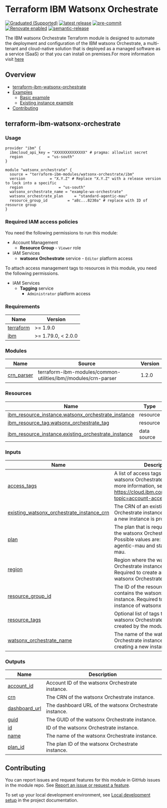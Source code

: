 # Terraform IBM Watsonx Orchestrate

<!--
Update status and "latest release" badges:
  1. For the status options, see https://terraform-ibm-modules.github.io/documentation/#/badge-status
  2. Update the "latest release" badge to point to the correct module's repo. Replace "terraform-ibm-module-template" in two places.
-->
[![Graduated (Supported)](https://img.shields.io/badge/status-Graduated%20(Supported)-brightgreen?style=plastic)](https://terraform-ibm-modules.github.io/documentation/#/badge-status)
[![latest release](https://img.shields.io/github/v/release/terraform-ibm-modules/terraform-ibm-watsonx-orchestrate?logo=GitHub&sort=semver)](https://github.com/terraform-ibm-modules/terraform-ibm-watsonx-orchestrate/releases/latest)
[![pre-commit](https://img.shields.io/badge/pre--commit-enabled-brightgreen?logo=pre-commit&logoColor=white)](https://github.com/pre-commit/pre-commit)
[![Renovate enabled](https://img.shields.io/badge/renovate-enabled-brightgreen.svg)](https://renovatebot.com/)
[![semantic-release](https://img.shields.io/badge/%20%20%F0%9F%93%A6%F0%9F%9A%80-semantic--release-e10079.svg)](https://github.com/semantic-release/semantic-release)

<!--
Add a description of modules in this repo.
Expand on the repo short description in the .github/settings.yml file.

For information, see "Module names and descriptions" at
https://terraform-ibm-modules.github.io/documentation/#/implementation-guidelines?id=module-names-and-descriptions
-->
The IBM watsonx Orchestrate Terraform module is designed to automate the deployment and configuration of the IBM watsonx Orchestrate, a multi-tenant and cloud-native solution that is deployed as a managed software as a service (SaaS) or that you can install on premises.For more information visit [here](https://www.ibm.com/docs/en/watsonx/watson-orchestrate/current)

<!-- The following content is automatically populated by the pre-commit hook -->
<!-- BEGIN OVERVIEW HOOK -->
## Overview
* [terraform-ibm-watsonx-orchestrate](#terraform-ibm-watsonx-orchestrate)
* [Examples](./examples)
    * [Basic example](./examples/basic)
    * [Existing instance example](./examples/existing-instance)
* [Contributing](#contributing)
<!-- END OVERVIEW HOOK -->


<!--
If this repo contains any reference architectures, uncomment the heading below and link to them.
(Usually in the `/reference-architectures` directory.)
See "Reference architecture" in the public documentation at
https://terraform-ibm-modules.github.io/documentation/#/implementation-guidelines?id=reference-architecture
-->
<!-- ## Reference architectures -->


<!-- Replace this heading with the name of the root level module (the repo name) -->
## terraform-ibm-watsonx-orchestrate

### Usage

<!--
Add an example of the use of the module in the following code block.

Use real values instead of "var.<var_name>" or other placeholder values
unless real values don't help users know what to change.
-->

```hcl
provider "ibm" {
  ibmcloud_api_key = "XXXXXXXXXXXXXX" # pragma: allowlist secret
  region           = "us-south"
}

module "watsonx_orchestrate" {
  source = "terraform-ibm-modules/watsonx-orchestrate/ibm"
  version           = "X.Y.Z" # Replace "X.Y.Z" with a release version to lock into a specific
  region                = "us-south"
  watsonx_orchestrate_name = "example-wx-orchestrate"
  watsonx_orchestrate_plan     = "standard-agentic-mau"
  resource_group_id         = "a8c...8230a" # replace with ID of resource group
}
```

### Required IAM access policies

You need the following permissions to run this module:

* Account Management
  * **Resource Group**
        - `Viewer` role
* IAM Services
  * **watsonx Orchestrate** service
        - `Editor` platform access

To attach access management tags to resources in this module, you need the following permissions.

- IAM Services
    - **Tagging** service
        - `Administrator` platform access


<!-- PERMISSIONS REQUIRED TO RUN MODULE
If this module requires permissions, uncomment the following block and update
the sample permissions, following the format.
Replace the 'Sample IBM Cloud' service and roles with applicable values.
The required information can usually be found in the services official
IBM Cloud documentation.
To view all available service permissions, you can go in the
console at Manage > Access (IAM) > Access groups and click into an existing group
(or create a new one) and in the 'Access' tab click 'Assign access'.
-->

<!--
You need the following permissions to run this module:

- Service
    - **Resource group only**
        - `Viewer` access on the specific resource group
    - **Sample IBM Cloud** service
        - `Editor` platform access
        - `Manager` service access
-->

<!-- NO PERMISSIONS FOR MODULE
If no permissions are required for the module, uncomment the following
statement instead the previous block.
-->

<!-- No permissions are needed to run this module.-->

<!-- The following content is automatically populated by the pre-commit hook -->
<!-- BEGINNING OF PRE-COMMIT-TERRAFORM DOCS HOOK -->
### Requirements

| Name | Version |
|------|---------|
| <a name="requirement_terraform"></a> [terraform](#requirement\_terraform) | >= 1.9.0 |
| <a name="requirement_ibm"></a> [ibm](#requirement\_ibm) | >= 1.79.0, < 2.0.0 |

### Modules

| Name | Source | Version |
|------|--------|---------|
| <a name="module_crn_parser"></a> [crn\_parser](#module\_crn\_parser) | terraform-ibm-modules/common-utilities/ibm//modules/crn-parser | 1.2.0 |

### Resources

| Name | Type |
|------|------|
| [ibm_resource_instance.watsonx_orchestrate_instance](https://registry.terraform.io/providers/IBM-Cloud/ibm/latest/docs/resources/resource_instance) | resource |
| [ibm_resource_tag.watsonx_orchestrate_tag](https://registry.terraform.io/providers/IBM-Cloud/ibm/latest/docs/resources/resource_tag) | resource |
| [ibm_resource_instance.existing_orchestrate_instance](https://registry.terraform.io/providers/IBM-Cloud/ibm/latest/docs/data-sources/resource_instance) | data source |

### Inputs

| Name | Description | Type | Default | Required |
|------|-------------|------|---------|:--------:|
| <a name="input_access_tags"></a> [access\_tags](#input\_access\_tags) | A list of access tags to apply to the watsonx Orchestrate instance. For more information, see https://cloud.ibm.com/docs/account?topic=account-access-tags-tutorial. | `list(string)` | `[]` | no |
| <a name="input_existing_watsonx_orchestrate_instance_crn"></a> [existing\_watsonx\_orchestrate\_instance\_crn](#input\_existing\_watsonx\_orchestrate\_instance\_crn) | The CRN of an existing watsonx Orchestrate instance.If not provided, a new instance is provisioned. | `string` | `null` | no |
| <a name="input_plan"></a> [plan](#input\_plan) | The plan that is required to provision the watsonx Orchestrate instance. Possible values are: lite, essentials-agentic-mau and standard-agentic-mau. | `string` | `"lite"` | no |
| <a name="input_region"></a> [region](#input\_region) | Region where the watsonx Orchestrate instance is provisioned. Required to create an instance of watsonx Orchestrate. | `string` | `"us-south"` | no |
| <a name="input_resource_group_id"></a> [resource\_group\_id](#input\_resource\_group\_id) | The ID of the resource group that contains the watsonx Orchestrate instance. Required to create an instance of watsonx Orchestrate. | `string` | `null` | no |
| <a name="input_resource_tags"></a> [resource\_tags](#input\_resource\_tags) | Optional list of tags to describe the watsonx Orchestrate instance created by the module. | `list(string)` | `[]` | no |
| <a name="input_watsonx_orchestrate_name"></a> [watsonx\_orchestrate\_name](#input\_watsonx\_orchestrate\_name) | The name of the watsonx Orchestrate instance. Required if creating a new instance. | `string` | `null` | no |

### Outputs

| Name | Description |
|------|-------------|
| <a name="output_account_id"></a> [account\_id](#output\_account\_id) | Account ID of the watsonx Orchestrate instance. |
| <a name="output_crn"></a> [crn](#output\_crn) | The CRN of the watsonx Orchestrate instance. |
| <a name="output_dashboard_url"></a> [dashboard\_url](#output\_dashboard\_url) | The dashboard URL of the watsonx Orchestrate instance. |
| <a name="output_guid"></a> [guid](#output\_guid) | The GUID of the watsonx Orchestrate instance. |
| <a name="output_id"></a> [id](#output\_id) | ID of the watsonx Orchestrate instance. |
| <a name="output_name"></a> [name](#output\_name) | The name of the watsonx Orchestrate instance. |
| <a name="output_plan_id"></a> [plan\_id](#output\_plan\_id) | The plan ID of the watsonx Orchestrate instance. |
<!-- END OF PRE-COMMIT-TERRAFORM DOCS HOOK -->

<!-- Leave this section as is so that your module has a link to local development environment set-up steps for contributors to follow -->
## Contributing

You can report issues and request features for this module in GitHub issues in the module repo. See [Report an issue or request a feature](https://github.com/terraform-ibm-modules/.github/blob/main/.github/SUPPORT.md).

To set up your local development environment, see [Local development setup](https://terraform-ibm-modules.github.io/documentation/#/local-dev-setup) in the project documentation.
